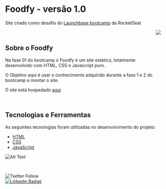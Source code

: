 # Foodfy - versão 1.0

<p>Site criado como desafio do <a href="https://github.com/rocketseat-education/bootcamp-launchbase-desafios-02/blob/master/desafios/02-foodfy.md">Launchbase bootcamp</a> da RocketSeat</p> 

<img align="right" src="https://raw.githubusercontent.com/LauraBeatris/foodfy/master/.github/logo-chef.png" >



<br>

## Sobre o Foodfy

<p>Na fase 01 do bootcamp o Foodfy é um site estático, totalmente desenvolvido com HTML, CSS e Javascript puro.</p>
<p>O Objetivo aqui é usar o conhecimento adquirido durante a fase 1 e 2 do bootcamp e montar o site.</p>
<p>O site está hospedado <a href="https://romantic-almeida-fce70d.netlify.app/index.html">aqui</a> </p>

<br>

## Tecnologias e Ferramentas

As seguintes tecnologias foram utilizadas no desenvolvimento do projeto:

- [HTML](https://devdocs.io/html/)
- [CSS](https://devdocs.io/css/)
- [JavaScript](https://devdocs.io/javascript/)


![Alt Text](demo/demo.gif)

<br>

![Twitter Follow](https://img.shields.io/twitter/follow/Brunodantas_?style=social) <br>
[![Linkedin Badge](https://img.shields.io/badge/-Bruno%20Dantas-blue?style=flat-square&logo=Linkedin&logoColor=white&link=https://www.linkedin.com/in/bdantas01/)](https://www.linkedin.com/in/bdantas01/) 
